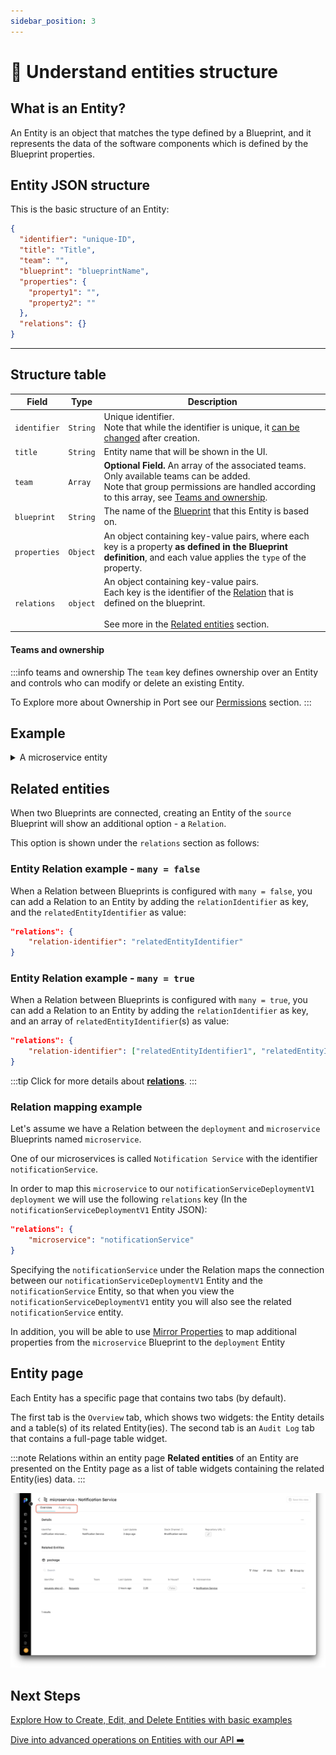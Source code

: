 ```yaml
---
sidebar_position: 3
---
```


# 🏢 Understand entities structure

## What is an Entity?

An Entity is an object that matches the type defined by a Blueprint, and it represents the data of the software components which is defined by the Blueprint properties.

## Entity JSON structure

This is the basic structure of an Entity:

```json showLineNumbers
{
  "identifier": "unique-ID",
  "title": "Title",
  "team": "",
  "blueprint": "blueprintName",
  "properties": {
    "property1": "",
    "property2": ""
  },
  "relations": {}
}
```

---

## Structure table

| Field        | Type     | Description                                                                                                                                                                                                                                                               |
| ------------ | -------- | ------------------------------------------------------------------------------------------------------------------------------------------------------------------------------------------------------------------------------------------------------------------------- |
| `identifier` | `String` | Unique identifier. <br /> Note that while the identifier is unique, it [can be changed](./tutorial.md#update-entity-identifier) after creation.                                                                                                                           |
| `title`      | `String` | Entity name that will be shown in the UI.                                                                                                                                                                                                                                 |
| `team`       | `Array`  | **Optional Field.** An array of the associated teams. Only available teams can be added. <br /> Note that group permissions are handled according to this array, see [Teams and ownership](#teams-and-ownership).                                                         |
| `blueprint`  | `String` | The name of the [Blueprint](../../define-your-data-model/setup-blueprint/setup-blueprint.md) that this Entity is based on.                                                                                                                                                |
| `properties` | `Object` | An object containing key-value pairs, where each key is a property **as defined in the Blueprint definition**, and each value applies the `type` of the property.                                                                                                         |
| `relations`  | `object` | An object containing key-value pairs.<br /> Each key is the identifier of the [Relation](../../define-your-data-model/relate-blueprints/relate-blueprints.md) that is defined on the blueprint.<br /><br />See more in the [Related entities](#related-entities) section. |

#### Teams and ownership

:::info teams and ownership
The `team` key defines ownership over an Entity and controls who can modify or delete an existing Entity.

To Explore more about Ownership in Port see our [Permissions](../../../sso-rbac/rbac/rbac.md) section.
:::

## Example

<details>
<summary> A microservice entity </summary>
In this example, you can see how a `microservice` Entity is defined:

```json showLineNumbers
{
  "identifier": "my-service",
  "title": "My Service",
  "team": "Infra",
  "blueprint": "microservice",
  "properties": {
    "repo-link": "https://github.com/port-labs/my-service",
    "health-status": "Ready"
  },
  "relations": {}
}
```

:::note
This Entity is based on the following Blueprint definition:

```json showLineNumbers
{
    "identifier": "microservice",
    "title": "microservice",
    "icon": "Microservice",
    "calculationProperties": {},
    "schema": {
        "properties": {
            "repo-link": {
                "type": "string",
                "format": "url"
                "title": "Repo URL"
            },
            "health-status": {
                "type": "string",
                "enum": [
                        "Ready",
                        "Down"
                ],
                "title": "Service Health Status"
            }
        },
        "required": [
            "repo-link"
        ]
    }
}
```

:::

</details>

## Related entities

When two Blueprints are connected, creating an Entity of the `source` Blueprint will show an additional option - a `Relation`.

This option is shown under the `relations` section as follows:

### Entity Relation example - `many = false`

When a Relation between Blueprints is configured with `many = false`, you can add a Relation to an Entity by adding the `relationIdentifier` as key, and the `relatedEntityIdentifier` as value:

```json showLineNumbers
"relations": {
    "relation-identifier": "relatedEntityIdentifier"
}
```

### Entity Relation example - `many = true`

When a Relation between Blueprints is configured with `many = true`, you can add a Relation to an Entity by adding the `relationIdentifier` as key, and an array of `relatedEntityIdentifier`(s) as value:

```json showLineNumbers
"relations": {
    "relation-identifier": ["relatedEntityIdentifier1", "relatedEntityIdentifier2"]
}
```

:::tip
Click for more details about [**relations**](../../define-your-data-model/relate-blueprints/relate-blueprints.md).
:::

### Relation mapping example

Let's assume we have a Relation between the `deployment` and `microservice` Blueprints named `microservice`.

One of our microservices is called `Notification Service` with the identifier `notificationService`.

In order to map this `microservice` to our `notificationServiceDeploymentV1` `deployment` we will use the following `relations` key (In the `notificationServiceDeploymentV1` Entity JSON):

```json showLineNumbers
"relations": {
    "microservice": "notificationService"
}
```

Specifying the `notificationService` under the Relation maps the connection between our `notificationServiceDeploymentV1` Entity and the `notificationService` Entity, so that when you view the `notificationServiceDeploymentV1` entity you will also see the related `notificationService` entity.

In addition, you will be able to use [Mirror Properties](../../define-your-data-model/setup-blueprint/properties/mirror-property/mirror-property.md) to map additional properties from the `microservice` Blueprint to the `deployment` Entity

## Entity page

Each Entity has a specific page that contains two tabs (by default).

The first tab is the `Overview` tab, which shows two widgets: the Entity details and a table(s) of its related Entity(ies). The second tab is an `Audit Log` tab that contains a full-page table widget.

:::note Relations within an entity page
**Related entities** of an Entity are presented on the Entity page as a list of table widgets containing the related Entity(ies) data.
:::

![Microservice entity page tabs marked](../../../../static/img/software-catalog/pages/MicroserviceEntityPage.png)

## Next Steps

[Explore How to Create, Edit, and Delete Entities with basic examples](./tutorial)

[Dive into advanced operations on Entities with our API ➡️ ](../../../api-reference/api-reference.mdx)
